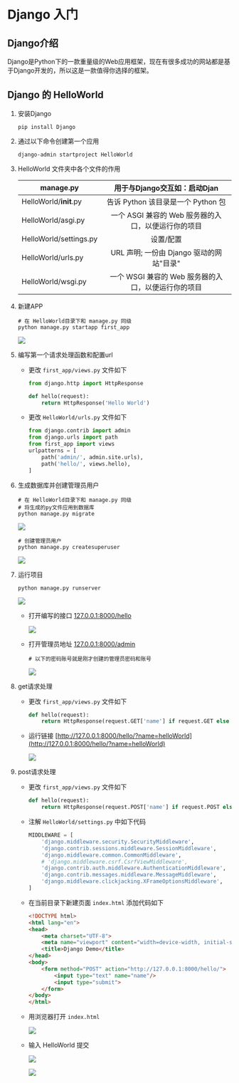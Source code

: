 # Django 入门

## Django介绍

Django是Python下的一款重量级的Web应用框架，现在有很多成功的网站都是基于Django开发的，所以这是一款值得你选择的框架。

## Django 的 HelloWorld

1. 安装Django

    ```shell
    pip install Django
    ```

2. 通过以下命令创建第一个应用

    ```shell
    django-admin startproject HelloWorld
    ```

3. HelloWorld 文件夹中各个文件的作用

    | manage.py              | 用于与Django交互如：启动Djan             |
    |------------------------|:-------------------------------:|
    | HelloWorld/__init__.py | 告诉 Python 该目录是一个 Python 包       |
    | HelloWorld/asgi.py     | 一个 ASGI 兼容的 Web 服务器的入口，以便运行你的项目 |
    | HelloWorld/settings.py | 设置/配置                           |
    | HelloWorld/urls.py     | URL 声明; 一份由 Django 驱动的网站"目录"    |
    | HelloWorld/wsgi.py     | 一个 WSGI 兼容的 Web 服务器的入口，以便运行你的项目 |

4. 新建APP

    ```shell
    # 在 HelloWorld目录下和 manage.py 同级
    python manage.py startapp first_app
    ```

    ![](media/16087179898002/16087197404108.jpg)

5. 编写第一个请求处理函数和配置url
    + 更改 `first_app/views.py` 文件如下

        ```python
        from django.http import HttpResponse

        def hello(request):
            return HttpResponse('Hello World')
        ```

    + 更改 `HelloWorld/urls.py` 文件如下

        ```python
        from django.contrib import admin
        from django.urls import path
        from first_app import views
        urlpatterns = [
            path('admin/', admin.site.urls),
            path('hello/', views.hello),
        ]
        ```

6. 生成数据库并创建管理员用户

    ```shell
    # 在 HelloWorld目录下和 manage.py 同级
    # 将生成的py文件应用到数据库
    python manage.py migrate
    ```

    ![](media/16087179898002/16087206199950.jpg)

    ```shell
    # 创建管理员用户
    python manage.py createsuperuser
    ```

    ![](media/16087179898002/16087207598451.jpg)

7. 运行项目

    ```shell
    python manage.py runserver  
    ```

    ![](media/16087179898002/16087208405923.jpg)

    + 打开编写的接口 [127.0.0.1:8000/hello](127.0.0.1:8000/hello)

        ![](media/16087179898002/16087209353311.jpg)

    + 打开管理员地址 [127.0.0.1:8000/admin](127.0.0.1:8000/admin)

        ```shell
        # 以下的密码账号就是刚才创建的管理员密码和账号
        ```

        ![](media/16087179898002/16087210050990.jpg)

8. get请求处理
    + 更改 `first_app/views.py` 文件如下

        ```python
        def hello(request):
            return HttpResponse(request.GET['name'] if request.GET else '请提供name参数')
        ```

    + 运行链接 [http://127.0.0.1:8000/hello/?name=helloWorld](http://127.0.0.1:8000/hello/?name=helloWorld)

        ![](media/16087179898002/16087213030402.jpg)

9. post请求处理
    + 更改 `first_app/views.py` 文件如下

        ```python
        def hello(request):
            return HttpResponse(request.POST['name'] if request.POST else '请提供name参数')
        ```

    + 注解 `HelloWorld/settings.py` 中如下代码

        ```python
        MIDDLEWARE = [
            'django.middleware.security.SecurityMiddleware',
            'django.contrib.sessions.middleware.SessionMiddleware',
            'django.middleware.common.CommonMiddleware',
            # 'django.middleware.csrf.CsrfViewMiddleware',
            'django.contrib.auth.middleware.AuthenticationMiddleware',
            'django.contrib.messages.middleware.MessageMiddleware',
            'django.middleware.clickjacking.XFrameOptionsMiddleware',
        ]
        ```

    + 在当前目录下新建页面 `index.html` 添加代码如下

        ```html
        <!DOCTYPE html>
        <html lang="en">
        <head>
            <meta charset="UTF-8">
            <meta name="viewport" content="width=device-width, initial-scale=1.0">
            <title>Django Demo</title>
        </head>
        <body>
            <form method="POST" action="http://127.0.0.1:8000/hello/">
                <input type="text" name="name"/>
                <input type="submit">
            </form>
        </body>
        </html>
        ```

    + 用浏览器打开 `index.html`

        ![](media/16087179898002/16087217627272.jpg)

    + 输入 HelloWorld 提交

        ![](media/16087179898002/16087218044894.jpg)

        ![](media/16087179898002/16087218136748.jpg)
